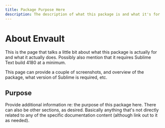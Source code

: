 ```yaml
---
title: Package Purpose Here
description: The description of what this package is and what it's for goes here.
---
```


# About Envault

This is the page that talks a little bit about what this package is actually for
and what it actually does. Possibly also mention that it requires Sublime Text
build 4180 at a minimum.

This page can provide a couple of screenshots, and overview of the package,
what version of Sublime is required, etc.


## Purpose

Provide additional information re: the purpose of this package here. There
can also be other sections, as desired. Basically anything that's not directly
related to any of the specific documentation content (although link out to it
as needed).
